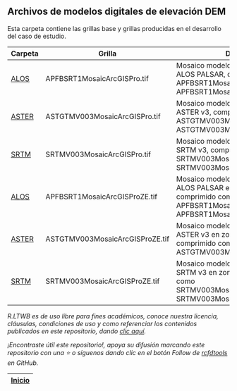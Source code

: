## Archivos de modelos digitales de elevación DEM

Esta carpeta contiene las grillas base y grillas producidas en el desarrollo del caso de estudio.

| Carpeta                                                           | Grilla                          | Descripción                                                                                                                                                  | Actividad                                                                     |
|-------------------------------------------------------------------|---------------------------------|--------------------------------------------------------------------------------------------------------------------------------------------------------------|-------------------------------------------------------------------------------|
| [ALOS](https://github.com/rcfdtools/R.LTWB/tree/main/.dem/ALOS)   | APFBSRT1MosaicArcGISPro.tif     | Mosaico modelo digital de elevación ALOS PALSAR, comprimido como APFBSRT1MosaicArcGISPro.part1.rar... APFBSRT1MosaicArcGISPro.part5.rar                      | [DEMAlos](https://github.com/rcfdtools/R.LTWB/tree/main/Section02/DEMAlos)    |
| [ASTER](https://github.com/rcfdtools/R.LTWB/tree/main/.dem/ASTER) | ASTGTMV003MosaicArcGISPro.tif   | Mosaico modelo digital de elevación ASTER v3, comprimido como ASTGTMV003MosaicArcGISPro.part1.rar, ASTGTMV003Mosaic.part2.rar                                | [DEMAster](https://github.com/rcfdtools/R.LTWB/tree/main/Section02/DEMAster)  |
| [SRTM](https://github.com/rcfdtools/R.LTWB/tree/main/.dem/SRTM)   | SRTMV003MosaicArcGISPro.tif     | Mosaico modelo digital de elevación SRTM v3, comprimido como SRTMV003MosaicArcGISPro.part1.rar, SRTMV003MosaicArcGISPro.part2.rar                            | [DEMSrtm](https://github.com/rcfdtools/R.LTWB/tree/main/Section02/DEMSrtm)    |
| [ALOS](https://github.com/rcfdtools/R.LTWB/tree/main/.dem/ALOS)   | APFBSRT1MosaicArcGISProZE.tif   | Mosaico modelo digital de elevación ALOS PALSAR en zona de estudio, comprimido como APFBSRT1MosaicArcGISProZE.part1.rar... APFBSRT1MosaicArcGISPro.part5.rar | [AgreeDEM](https://github.com/rcfdtools/R.LTWB/tree/main/Section02/AgreeDEM)  |
| [ASTER](https://github.com/rcfdtools/R.LTWB/tree/main/.dem/ASTER) | ASTGTMV003MosaicArcGISProZE.tif | Mosaico modelo digital de elevación ASTER v3 en zona de estudio, comprimido como ASTGTMV003MosaicArcGISProZE.rar                                             | [AgreeDEM](https://github.com/rcfdtools/R.LTWB/tree/main/Section02/AgreeDEM)  |
| [SRTM](https://github.com/rcfdtools/R.LTWB/tree/main/.dem/SRTM)   | SRTMV003MosaicArcGISProZE.tif   | Mosaico modelo digital de elevación SRTM v3 en zona de estudio, comprimido como SRTMV003MosaicArcGISProZE.part1.rar, SRTMV003MosaicArcGISPro.part2.rar       | [AgreeDEM](https://github.com/rcfdtools/R.LTWB/tree/main/Section02/AgreeDEM)  |


_R.LTWB es de uso libre para fines académicos, conoce nuestra licencia, cláusulas, condiciones de uso y como referenciar los contenidos publicados en este repositorio, dando [clic aquí](https://github.com/rcfdtools/R.LTWB/wiki/License)._

_¡Encontraste útil este repositorio!, apoya su difusión marcando este repositorio con una ⭐ o síguenos dando clic en el botón Follow de [rcfdtools](https://github.com/rcfdtools) en GitHub._

| [Inicio](https://github.com/rcfdtools/R.LTWB/wiki) |
|----------------------------------------------------|